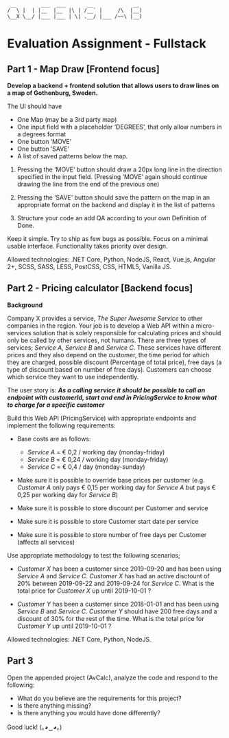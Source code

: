 
```
 __        ___  ___       __             __  
/  \ |  | |__  |__  |\ | /__` |     /\  |__) 
\__X \__/ |___ |___ | \| .__/ |___ /~~\ |__) 
```
**Evaluation Assignment - Fullstack**
============

**Part 1 - Map Draw [Frontend focus]**
------
**Develop a backend + frontend solution that allows users to draw lines on a map of Gothenburg, Sweden.**

The UI should have

- One Map (may be a 3rd party map)
- One input field with a placeholder ‘DEGREES’, that only allow numbers in a degrees format
- One button ‘MOVE’
- One button ‘SAVE’
- A list of saved patterns below the map.

1) Pressing the ‘MOVE’ button should draw a 20px long line in the direction
   specified in the input field. (Pressing ‘MOVE’ again should continue drawing 
   the line from the end of the previous one)
   
2) Pressing the ‘SAVE’ button should save the pattern on the map in an
   appropriate format on the backend and display it in the list of patterns
   
3) Structure your code an add QA according to your own Definition of Done.

Keep it simple.
Try to ship as few bugs as possible. Focus on a minimal usable interface.
Functionality takes priority over design.

Allowed technologies: .NET Core, Python, NodeJS, React, Vue.js, Angular 2+,
SCSS, SASS, LESS, PostCSS, CSS, HTML5, Vanilla JS.

**Part 2 - Pricing calculator [Backend focus]**
------

**Background**

Company X provides a service,  _The Super Awesome Service_ to other companies in the region. Your job is to develop a Web API within a micro-services solution that is solely responsible for calculating prices and should only be called by other services, not humans. There are three types of services; _Service A_, _Service B_ and _Service C_. These services have different prices and they also depend on the customer, the time period for which they are charged, possible discount (Percentage of total price), free days (a type of discount based on number of free days). Customers can choose which service they want to use independently.

The user story is: **_As a calling service it should be possible to call an endpoint with customerId, start and end in PricingService to know what to charge for a specific customer_**

Build this Web API (PricingService) with appropriate endpoints and implement the following requirements:

- Base costs are as follows:
    - _Service A_ = € 0,2 / working day (monday-friday)
    - _Service B_ = € 0,24 / working day (monday-friday)
    - _Service C_ = € 0,4 / day (monday-sunday)

- Make sure it is possible to override base prices per customer (e.g. _Customer A_ only pays € 0,15 per working day for _Service A_ but pays € 0,25 per working day for _Service B_)

- Make sure it is possible to store discount per Customer and service
- Make sure it is possible to store Customer start date per service 
- Make sure it is possible to store number of free days per Customer (affects all services)

Use appropriate methodology to test the following scenarios;

- _Customer X_ has been a customer since 2019-09-20 and has been using _Service A_ and _Service C_. _Customer X_ has had an active disctount of 20% between 2019-09-22 and 2019-09-24 for _Service C_. What is the total price for _Customer X_ up until 2019-10-01 ?

- _Customer Y_ has been a customer since 2018-01-01 and has been using _Service B_ and _Service C_. _Customer Y_ should have 200 free days and a discount of 30% for the rest of the time. What is the total price for _Customer Y_ up until 2019-10-01 ?

Allowed technologies: .NET Core, Python, NodeJS.

**Part 3**
------

Open the appended project (AvCalc), analyze the code and respond to the following:

- What do you believe are the requirements for this project?
- Is there anything missing?
- Is there anything you would have done differently?

Good luck!
(｡◕‿◕｡)